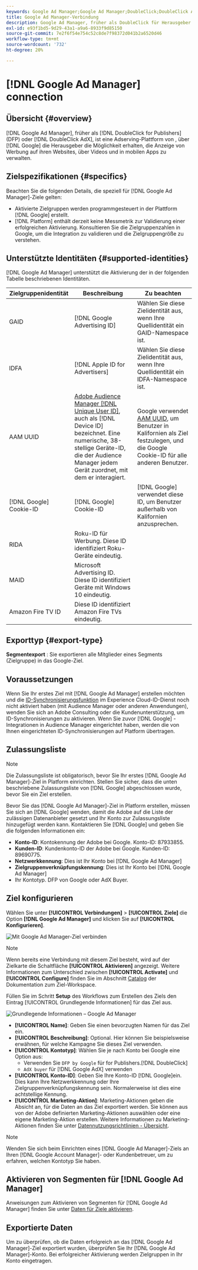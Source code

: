 ```yaml
---
keywords: Google Ad Manager;Google Ad Manager;DoubleClick;DoubleClick AdX;DoubleClick;Google Ad Manager;Google Ad Manager;Google Ad Manager; DFP
title: Google Ad Manager-Verbindung
description: Google Ad Manager, früher als DoubleClick für Herausgeber oder DoubleClick AdX bekannt, ist eine AdX-Plattform von Google, die Herausgebern die Möglichkeit gibt, die Anzeige von Werbung auf ihren Websites, über Videos und in Mobile Apps zu verwalten.
exl-id: e93f1bd5-9d29-43a1-a9a6-8933f9d85150
source-git-commit: 7e2f6f54e754c52c8de7f98372d041b2a6520d46
workflow-type: tm+mt
source-wordcount: '732'
ht-degree: 20%

---
```


# [!DNL Google Ad Manager] connection

## Übersicht {#overview}

[!DNL Google Ad Manager], früher als  [!DNL DoubleClick for Publishers] (DFP) oder  [!DNL DoubleClick AdX], ist eine Adserving-Plattform von , über  [!DNL Google] die Herausgeber die Möglichkeit erhalten, die Anzeige von Werbung auf ihren Websites, über Videos und in mobilen Apps zu verwalten.

## Zielspezifikationen {#specifics}

Beachten Sie die folgenden Details, die speziell für [!DNL Google Ad Manager]-Ziele gelten:

* Aktivierte Zielgruppen werden programmgesteuert in der Plattform [!DNL Google] erstellt.
* [!DNL Platform] enthält derzeit keine Messmetrik zur Validierung einer erfolgreichen Aktivierung. Konsultieren Sie die Zielgruppenzahlen in Google, um die Integration zu validieren und die Zielgruppengröße zu verstehen.

## Unterstützte Identitäten {#supported-identities}

[!DNL Google Ad Manager] unterstützt die Aktivierung der in der folgenden Tabelle beschriebenen Identitäten.

| Zielgruppenidentität | Beschreibung | Zu beachten |
|---|---|---|
| GAID | [!DNL Google Advertising ID] | Wählen Sie diese Zielidentität aus, wenn Ihre Quellidentität ein GAID-Namespace ist. |
| IDFA | [!DNL Apple ID for Advertisers] | Wählen Sie diese Zielidentität aus, wenn Ihre Quellidentität ein IDFA-Namespace ist. |
| AAM UUID | [Adobe Audience Manager [!DNL Unique User ID]](https://experienceleague.adobe.com/docs/audience-manager/user-guide/reference/ids-in-aam.html), auch als  [!DNL Device ID] bezeichnet. Eine numerische, 38-stellige Geräte-ID, die der Audience Manager jedem Gerät zuordnet, mit dem er interagiert. | Google verwendet [AAM UUID](https://experienceleague.adobe.com/docs/audience-manager/user-guide/reference/ids-in-aam.html?lang=en), um Benutzer in Kalifornien als Ziel festzulegen, und die Google Cookie-ID für alle anderen Benutzer. |
| [!DNL Google] Cookie-ID | [!DNL Google] Cookie-ID | [!DNL Google] verwendet diese ID, um Benutzer außerhalb von Kalifornien anzusprechen. |
| RIDA | Roku-ID für Werbung. Diese ID identifiziert Roku-Geräte eindeutig. |  |
| MAID | Microsoft Advertising ID. Diese ID identifiziert Geräte mit Windows 10 eindeutig. |  |
| Amazon Fire TV ID | Diese ID identifiziert Amazon Fire TVs eindeutig. |  |

## Exporttyp {#export-type}

**Segmentexport** : Sie exportieren alle Mitglieder eines Segments (Zielgruppe) in das Google-Ziel.

## Voraussetzungen

Wenn Sie Ihr erstes Ziel mit [!DNL Google Ad Manager] erstellen möchten und die [ID-Synchronisierungsfunktion](https://experienceleague.adobe.com/docs/id-service/using/id-service-api/methods/idsync.html) im Experience Cloud-ID-Dienst noch nicht aktiviert haben (mit Audience Manager oder anderen Anwendungen), wenden Sie sich an Adobe Consulting oder die Kundenunterstützung, um ID-Synchronisierungen zu aktivieren. Wenn Sie zuvor [!DNL Google] -Integrationen in Audience Manager eingerichtet haben, werden die von Ihnen eingerichteten ID-Synchronisierungen auf Platform übertragen.

## Zulassungsliste

>[!NOTE]
>
>Die Zulassungsliste ist obligatorisch, bevor Sie Ihr erstes [!DNL Google Ad Manager]-Ziel in Platform einrichten. Stellen Sie sicher, dass die unten beschriebene Zulassungsliste von [!DNL Google] abgeschlossen wurde, bevor Sie ein Ziel erstellen.

Bevor Sie das [!DNL Google Ad Manager]-Ziel in Platform erstellen, müssen Sie sich an [!DNL Google] wenden, damit die Adobe auf die Liste der zulässigen Datenanbieter gesetzt und Ihr Konto zur Zulassungsliste hinzugefügt werden kann. Kontaktieren Sie [!DNL Google] und geben Sie die folgenden Informationen ein:

* **Konto-ID**: Kontokennung der Adobe bei Google. Konto-ID: 87933855.
* **Kunden-ID**: Kundenkonto-ID der Adobe bei Google. Kunden-ID: 89690775.
* **Netzwerkkennung**: Dies ist Ihr Konto bei [!DNL Google Ad Manager]
* **Zielgruppenverknüpfungskennung**: Dies ist Ihr Konto bei [!DNL Google Ad Manager]
* Ihr Kontotyp. DFP von Google oder AdX Buyer.

## Ziel konfigurieren

Wählen Sie unter **[!UICONTROL Verbindungen]** > **[!UICONTROL Ziele]** die Option **[!DNL Google Ad Manager]** und klicken Sie auf **[!UICONTROL Konfigurieren]**.

![Mit Google Ad Manager-Ziel verbinden](../../assets/catalog/advertising/google-ad-manager/catalog.png)

>[!NOTE]
>
>Wenn bereits eine Verbindung mit diesem Ziel besteht, wird auf der Zielkarte die Schaltfläche **[!UICONTROL Aktivieren]** angezeigt. Weitere Informationen zum Unterschied zwischen **[!UICONTROL Activate]** und **[!UICONTROL Configure]** finden Sie im Abschnitt [Catalog](../../ui/destinations-workspace.md#catalog) der Dokumentation zum Ziel-Workspace.

Füllen Sie im Schritt **Setup** des Workflows zum Erstellen des Ziels den Eintrag [!UICONTROL Grundlegende Informationen] für das Ziel aus.

![Grundlegende Informationen – Google Ad Manager](../../assets/catalog/advertising/google-ad-manager/setup.png)

* **[!UICONTROL Name]**: Geben Sie einen bevorzugten Namen für das Ziel ein.
* **[!UICONTROL Beschreibung]**: Optional. Hier können Sie beispielsweise erwähnen, für welche Kampagne Sie dieses Ziel verwenden.
* **[!UICONTROL Kontotyp]**: Wählen Sie je nach Konto bei Google eine Option aus:
   * Verwenden Sie `DFP by Google` für for Publishers.[!DNL DoubleClick]
   * `AdX buyer` für [!DNL Google AdX] verwenden
* **[!UICONTROL Konto-ID]**: Geben Sie Ihre Konto-ID  [!DNL Google]ein. Dies kann Ihre Netzwerkkennung oder Ihre Zielgruppenverknüpfungskennung sein. Normalerweise ist dies eine achtstellige Kennung.
* **[!UICONTROL Marketing-Aktion]**: Marketing-Aktionen geben die Absicht an, für die Daten an das Ziel exportiert werden. Sie können aus von der Adobe definierten Marketing-Aktionen auswählen oder eine eigene Marketing-Aktion erstellen. Weitere Informationen zu Marketing-Aktionen finden Sie unter [Datennutzungsrichtlinien - Übersicht](../../../data-governance/policies/overview.md).

>[!NOTE]
>
>Wenden Sie sich beim Einrichten eines [!DNL Google Ad Manager]-Ziels an Ihren [!DNL Google Account Manager]- oder Kundenbetreuer, um zu erfahren, welchen Kontotyp Sie haben.

## Aktivieren von Segmenten für [!DNL Google Ad Manager]

Anweisungen zum Aktivieren von Segmenten für [!DNL Google Ad Manager] finden Sie unter [Daten für Ziele aktivieren](../../ui/activate-destinations.md).

## Exportierte Daten

Um zu überprüfen, ob die Daten erfolgreich an das [!DNL Google Ad Manager]-Ziel exportiert wurden, überprüfen Sie Ihr [!DNL Google Ad Manager]-Konto. Bei erfolgreicher Aktivierung werden Zielgruppen in Ihr Konto eingetragen.
